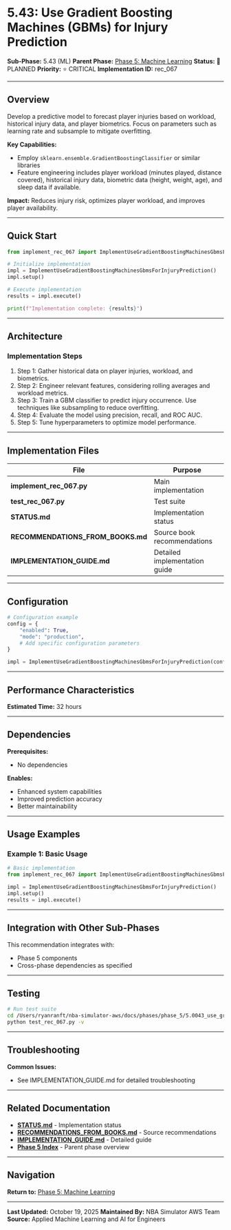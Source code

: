 # 5.43: Use Gradient Boosting Machines (GBMs) for Injury Prediction

**Sub-Phase:** 5.43 (ML)
**Parent Phase:** [Phase 5: Machine Learning](../PHASE_5_INDEX.md)
**Status:** 🔵 PLANNED
**Priority:** ⭐ CRITICAL
**Implementation ID:** rec_067

---

## Overview

Develop a predictive model to forecast player injuries based on workload, historical injury data, and player biometrics. Focus on parameters such as learning rate and subsample to mitigate overfitting.

**Key Capabilities:**
- Employ `sklearn.ensemble.GradientBoostingClassifier` or similar libraries
- Feature engineering includes player workload (minutes played, distance covered), historical injury data, biometric data (height, weight, age), and sleep data if available.

**Impact:**
Reduces injury risk, optimizes player workload, and improves player availability.

---

## Quick Start

```python
from implement_rec_067 import ImplementUseGradientBoostingMachinesGbmsForInjuryPrediction

# Initialize implementation
impl = ImplementUseGradientBoostingMachinesGbmsForInjuryPrediction()
impl.setup()

# Execute implementation
results = impl.execute()

print(f"Implementation complete: {results}")
```

---

## Architecture

### Implementation Steps

1. Step 1: Gather historical data on player injuries, workload, and biometrics.
2. Step 2: Engineer relevant features, considering rolling averages and workload metrics.
3. Step 3: Train a GBM classifier to predict injury occurrence. Use techniques like subsampling to reduce overfitting.
4. Step 4: Evaluate the model using precision, recall, and ROC AUC.
5. Step 5: Tune hyperparameters to optimize model performance.

---

## Implementation Files

| File | Purpose |
|------|---------|
| **implement_rec_067.py** | Main implementation |
| **test_rec_067.py** | Test suite |
| **STATUS.md** | Implementation status |
| **RECOMMENDATIONS_FROM_BOOKS.md** | Source book recommendations |
| **IMPLEMENTATION_GUIDE.md** | Detailed implementation guide |

---

## Configuration

```python
# Configuration example
config = {
    "enabled": True,
    "mode": "production",
    # Add specific configuration parameters
}

impl = ImplementUseGradientBoostingMachinesGbmsForInjuryPrediction(config=config)
```

---

## Performance Characteristics

**Estimated Time:** 32 hours

---

## Dependencies

**Prerequisites:**
- No dependencies

**Enables:**
- Enhanced system capabilities
- Improved prediction accuracy
- Better maintainability

---

## Usage Examples

### Example 1: Basic Usage

```python
# Basic implementation
from implement_rec_067 import ImplementUseGradientBoostingMachinesGbmsForInjuryPrediction

impl = ImplementUseGradientBoostingMachinesGbmsForInjuryPrediction()
impl.setup()
results = impl.execute()
```

---

## Integration with Other Sub-Phases

This recommendation integrates with:
- Phase 5 components
- Cross-phase dependencies as specified

---

## Testing

```bash
# Run test suite
cd /Users/ryanranft/nba-simulator-aws/docs/phases/phase_5/5.0043_use_gradient_boosting_machines_gbms_for_injury_prediction
python test_rec_067.py -v
```

---

## Troubleshooting

**Common Issues:**
- See IMPLEMENTATION_GUIDE.md for detailed troubleshooting

---

## Related Documentation

- **[STATUS.md](STATUS.md)** - Implementation status
- **[RECOMMENDATIONS_FROM_BOOKS.md](RECOMMENDATIONS_FROM_BOOKS.md)** - Source recommendations
- **[IMPLEMENTATION_GUIDE.md](IMPLEMENTATION_GUIDE.md)** - Detailed guide
- **[Phase 5 Index](../PHASE_5_INDEX.md)** - Parent phase overview

---

## Navigation

**Return to:** [Phase 5: Machine Learning](../PHASE_5_INDEX.md)

---

**Last Updated:** October 19, 2025
**Maintained By:** NBA Simulator AWS Team
**Source:** Applied Machine Learning and AI for Engineers
